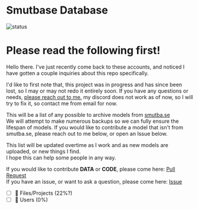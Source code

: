 # Smutbase Database
![status](https://badgen.net/badge/Status/On%20Hold/yellow)
# Please read the following first!
<p>Hello there. I've just recently come back to these accounts, and noticed I have gotten a couple inquiries about this repo specifically.</p>
<p>I'd like to first note that, this project was in progress and has since been lost, so I may or may not redo it entirely soon. If you have any questions or needs, <a href="mailto:nsfwhelp@proton.me">please reach out to me.</a> my discord does not work as of now, so I will try to fix it, so contact me from email for now.</p>

This will be a list of any possible to archive models from [smutba.se](https://smutba.se)\
We will attempt to make numerous backups so we can fully ensure the lifespan of models.
If you would like to contribute a model that isn't from smutba.se, please reach out to me below, or open an Issue below.

This list will be updated overtime as I work and as new models are uploaded, or new things I find.\
I hope this can help some people in any way.

If you would like to contribute **DATA** or **CODE**, please come here: [Pull Request](https://github.com/nsfwhelp/smutbase-database/pulls)\
If you have an issue, or want to ask a question, please come here: [Issue](https://github.com/nsfwhelp/smutbase-database/issues)

- [ ] 📁 Files/Projects (22%?)
- [ ] 👥 Users (0%)
